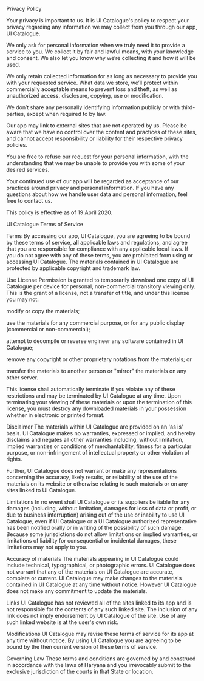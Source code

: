 Privacy Policy

Your privacy is important to us. It is UI Catalogue's policy to respect your privacy regarding any information we may collect from you through our app, UI Catalogue.

We only ask for personal information when we truly need it to provide a service to you. We collect it by fair and lawful means, with your knowledge and consent. We also let you know why we’re collecting it and how it will be used.

We only retain collected information for as long as necessary to provide you with your requested service. What data we store, we’ll protect within commercially acceptable means to prevent loss and theft, as well as unauthorized access, disclosure, copying, use or modification.

We don’t share any personally identifying information publicly or with third-parties, except when required to by law.

Our app may link to external sites that are not operated by us. Please be aware that we have no control over the content and practices of these sites, and cannot accept responsibility or liability for their respective privacy policies.

You are free to refuse our request for your personal information, with the understanding that we may be unable to provide you with some of your desired services.

Your continued use of our app will be regarded as acceptance of our practices around privacy and personal information. If you have any questions about how we handle user data and personal information, feel free to contact us.

This policy is effective as of 19 April 2020.

UI Catalogue Terms of Service

Terms
By accessing our app, UI Catalogue, you are agreeing to be bound by these terms of service, all applicable laws and regulations, and agree that you are responsible for compliance with any applicable local laws. If you do not agree with any of these terms, you are prohibited from using or accessing UI Catalogue. The materials contained in UI Catalogue are protected by applicable copyright and trademark law.

Use License
Permission is granted to temporarily download one copy of UI Catalogue per device for personal, non-commercial transitory viewing only. This is the grant of a license, not a transfer of title, and under this license you may not:

modify or copy the materials;

use the materials for any commercial purpose, or for any public display (commercial or non-commercial);

attempt to decompile or reverse engineer any software contained in UI Catalogue;

remove any copyright or other proprietary notations from the materials; or

transfer the materials to another person or "mirror" the materials on any other server.

This license shall automatically terminate if you violate any of these restrictions and may be terminated by UI Catalogue at any time. Upon terminating your viewing of these materials or upon the termination of this license, you must destroy any downloaded materials in your possession whether in electronic or printed format.

Disclaimer
The materials within UI Catalogue are provided on an 'as is' basis. UI Catalogue makes no warranties, expressed or implied, and hereby disclaims and negates all other warranties including, without limitation, implied warranties or conditions of merchantability, fitness for a particular purpose, or non-infringement of intellectual property or other violation of rights.

Further, UI Catalogue does not warrant or make any representations concerning the accuracy, likely results, or reliability of the use of the materials on its website or otherwise relating to such materials or on any sites linked to UI Catalogue.

Limitations
In no event shall UI Catalogue or its suppliers be liable for any damages (including, without limitation, damages for loss of data or profit, or due to business interruption) arising out of the use or inability to use UI Catalogue, even if UI Catalogue or a UI Catalogue authorized representative has been notified orally or in writing of the possibility of such damage. Because some jurisdictions do not allow limitations on implied warranties, or limitations of liability for consequential or incidental damages, these limitations may not apply to you.

Accuracy of materials
The materials appearing in UI Catalogue could include technical, typographical, or photographic errors. UI Catalogue does not warrant that any of the materials on UI Catalogue are accurate, complete or current. UI Catalogue may make changes to the materials contained in UI Catalogue at any time without notice. However UI Catalogue does not make any commitment to update the materials.

Links
UI Catalogue has not reviewed all of the sites linked to its app and is not responsible for the contents of any such linked site. The inclusion of any link does not imply endorsement by UI Catalogue of the site. Use of any such linked website is at the user's own risk.

Modifications
UI Catalogue may revise these terms of service for its app at any time without notice. By using UI Catalogue you are agreeing to be bound by the then current version of these terms of service.

Governing Law
These terms and conditions are governed by and construed in accordance with the laws of Haryana and you irrevocably submit to the exclusive jurisdiction of the courts in that State or location.
